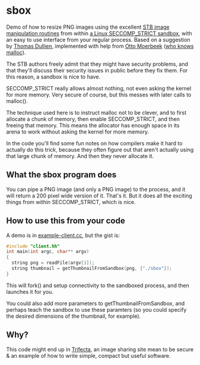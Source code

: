 # sbox
Demo of how to resize PNG images using the excellent [STB image manipulation routines](https://github.com/nothings/stb) 
from within [a Linux SECCOMP_STRICT sandbox](https://book.hacktricks.xyz/linux-hardening/privilege-escalation/docker-security/seccomp), with an easy to use interface from your regular process. Based on a suggestion by [Thomas Dullien](https://github.com/thomasdullien), implemented with help from [Otto Moerbeek](https://github.com/omoerbeek) ([who knows malloc](https://www.openbsd.org/papers/eurobsdcon2023-otto-malloc.pdf)).

The STB authors freely admit that they might have security problems, and that they'll discuss their security issues in public before they fix them. For this reason, a sandbox is nice to have. 

SECCOMP_STRICT really allows almost nothing, not even asking the kernel for more memory. Very secure of course, but this messes with later calls to malloc(). 

The technique used here is to instruct malloc not to be clever, and to first allocate a chunk of memory, then enable SECCOMP_STRICT, and then freeing that memory. This means the allocator has enough space in its arena to work without asking the kernel for more memory.

In the code you'll find some fun notes on how compilers make it hard to actually do this trick, because they often figure out that aren't actually using that large chunk of memory. And then they never allocate it.

## What the sbox program does
You can pipe a PNG image (and only a PNG image) to the process, and it will return a 200 pixel wide version of it. That's it. But it does all the exciting things from within SECCOMP_STRICT, which is nice.

## How to use this from your code
A demo is in [example-client.cc](example-client.cc), but the gist is: 

```C++
#include "client.hh"
int main(int argc, char** argv)
{
  string png = readFile(argv[1]);
  string thumbnail = getThumbnailFromSandbox(png, {"./sbox"});
}
```
This will fork() and setup connectivity to the sandboxed process, and then
launches it for you.

You could also add more parameters to getThumbnailFromSandbox, and perhaps
teach the sandbox to use these paramters (so you could specify the desired
dimensions of the thumbnail, for example).

## Why?
This code might end up in [Trifecta](https://berthub.eu/articles/trifecta), an image sharing site mean to be secure & an example of how to write simple, compact but useful software.
